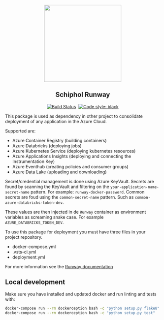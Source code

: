 <p align="center">
  <img width=250" height="250" src="https://raw.githubusercontent.com/Schiphol-Hub/runway/tvc-travis/img/runway.png?token=AJS0v09SYXZhOPcfGLObz2-le35CYdjZks5ckngxwA%3D%3D">
</p>
<h2 align="center">Schiphol Runway</h2>

<p align="center">
<a href="https://travis-ci.com/Schiphol-Hub/runway"><img alt="Build Status" src="https://travis-ci.com/Schiphol-Hub/runway.svg?token=Y1xSdb7sYXYbyQLwtbLj&branch=master"></a>
<img alt="" src="https://img.shields.io/badge/python-3.7-blue.svg">
<a href="https://github.com/ambv/black"><img alt="Code style: black" src="https://img.shields.io/badge/code%20style-black-000000.svg"></a>
</p>

This package is used as dependency in other project to consolidate deployment of any application in the Azure Cloud.

Supported are:
- Azure Container Registry (building containers)
- Azure Databricks (deploying jobs)
- Azure Kubernetes Service (deploying kubernetes resources)
- Azure Applications Insights (deploying and connecting the Instrumentation Key)
- Azure Eventhub (creating policies and consumer groups)
- Azure Data Lake (uploading and downloading)

Secret/credential management is done using Azure KeyVault. Secrets are found by scanning the KeyVault and filtering on the `your-application-name-secret-name` pattern. For example: `runway-docker-password`.
Common secrets are foud using the `common-secret-name` pattern. Such as `common-azure-databricks-token-dev`. 

These values are then injected in de `Runway` container as environment variables as screaming snake case. For example `AZURE_DATABRICKS_TOKEN_DEV`.

To use this package for deployment you must have three files in your project repository.
- docker-compose.yml
- .vsts-ci.yml
- deployment.yml

For more information see the [Runway documentation](https://github.com/Schiphol-Hub/runway-docs)

## Local development

Make sure you have installed and updated docker and run linting and tests with:

```bash
docker-compose run --rm dockerception bash -c "python setup.py flake8"
docker-compose run --rm dockerception bash -c "python setup.py test"
```
